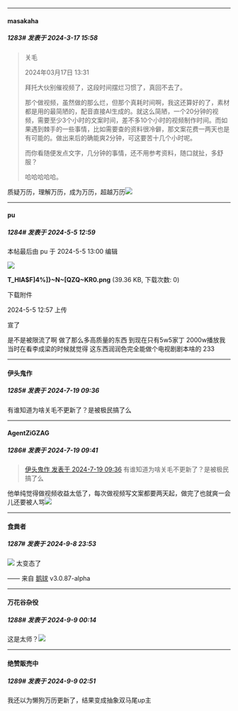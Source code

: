 ﻿
*****

####  masakaha  
##### 1283#       发表于 2024-3-17 15:58

<blockquote>关毛

2024年03月17日 13:31

拜托大伙别催视频了，这段时间摆烂习惯了，真回不去了。

那个做视频，虽然做的那么烂，但那个真耗时间啊，我这还算好的了，素材都是用的最简陋的，配音直接AI生成的。就这么简陋，一个20分钟的视频，需要至少3个小时的文案时间，差不多10个小时的视频制作时间。而如果遇到棘手的一些事情，比如需要查的资料很冷僻，那文案花费一两天也是有可能的。做出来后的确能爽2分钟，可这要苦十几个小时呢。

而你看随便发点文字，几分钟的事情，还不用参考资料，随口就扯，多舒服？

哈哈哈哈哈。</blockquote>

质疑万历，理解万历，成为万历，超越万历<img src="https://static.saraba1st.com/image/smiley/face2017/125.png" referrerpolicy="no-referrer">

*****

####  pu  
##### 1284#       发表于 2024-5-5 12:59

 本帖最后由 pu 于 2024-5-5 13:00 编辑 

<img src="https://img.saraba1st.com/forum/202405/05/125743sh9nyn4hynl9y9qr.png" referrerpolicy="no-referrer">

<strong>T_HIA$F]4%]}~N~[QZQ~KR0.png</strong> (39.36 KB, 下载次数: 0)

下载附件

2024-5-5 12:57 上传

 宣了 

是不是被限流了啊 做了那么多高质量的东西 到现在只有5w5家丁 2000w播放我当时在看李成梁的时候就觉得 这东西润润色完全能做个电视剧剧本啥的 233

*****

####  伊头鬼作  
##### 1285#       发表于 2024-7-19 09:36

有谁知道为啥关毛不更新了？是被极民搞了么


*****

####  AgentZiGZAG  
##### 1286#       发表于 2024-7-19 09:41

<blockquote><a href="httphttps://bbs.saraba1st.com/2b/forum.php?mod=redirect&amp;goto=findpost&amp;pid=65632070&amp;ptid=2076208" target="_blank">伊头鬼作 发表于 2024-7-19 09:36</a>
有谁知道为啥关毛不更新了？是被极民搞了么</blockquote>
他单纯觉得做视频收益太低了，每次做视频写文案都要两天起，做完了也就爽一会儿还要被人骂<img src="https://static.saraba1st.com/image/smiley/face2017/067.png" referrerpolicy="no-referrer">

*****

####  食粪者  
##### 1287#       发表于 2024-9-8 23:53

<img src="https://p.sda1.dev/19/030be9e90254847937abf665cc04286d/image.jpg" referrerpolicy="no-referrer">
太变态了

—— 来自 [鹅球](https://www.pgyer.com/xfPejhuq) v3.0.87-alpha


*****

####  万花谷杂役  
##### 1288#       发表于 2024-9-9 00:14

这是太师？<img src="https://static.saraba1st.com/image/smiley/face2017/018.png" referrerpolicy="no-referrer">


*****

####  绝赞販売中  
##### 1289#       发表于 2024-9-9 02:51

我还以为懒狗万历更新了，结果变成抽象双马尾up主


